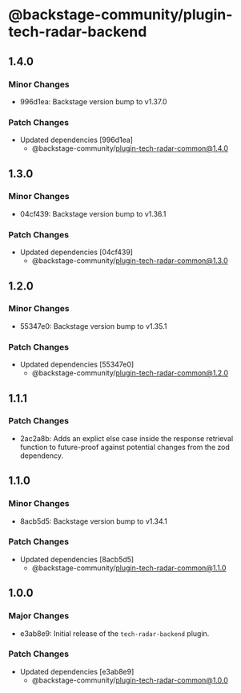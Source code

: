 # @backstage-community/plugin-tech-radar-backend

## 1.4.0

### Minor Changes

- 996d1ea: Backstage version bump to v1.37.0

### Patch Changes

- Updated dependencies [996d1ea]
  - @backstage-community/plugin-tech-radar-common@1.4.0

## 1.3.0

### Minor Changes

- 04cf439: Backstage version bump to v1.36.1

### Patch Changes

- Updated dependencies [04cf439]
  - @backstage-community/plugin-tech-radar-common@1.3.0

## 1.2.0

### Minor Changes

- 55347e0: Backstage version bump to v1.35.1

### Patch Changes

- Updated dependencies [55347e0]
  - @backstage-community/plugin-tech-radar-common@1.2.0

## 1.1.1

### Patch Changes

- 2ac2a8b: Adds an explict else case inside the response retrieval function to future-proof against potential changes from the zod dependency.

## 1.1.0

### Minor Changes

- 8acb5d5: Backstage version bump to v1.34.1

### Patch Changes

- Updated dependencies [8acb5d5]
  - @backstage-community/plugin-tech-radar-common@1.1.0

## 1.0.0

### Major Changes

- e3ab8e9: Initial release of the `tech-radar-backend` plugin.

### Patch Changes

- Updated dependencies [e3ab8e9]
  - @backstage-community/plugin-tech-radar-common@1.0.0
